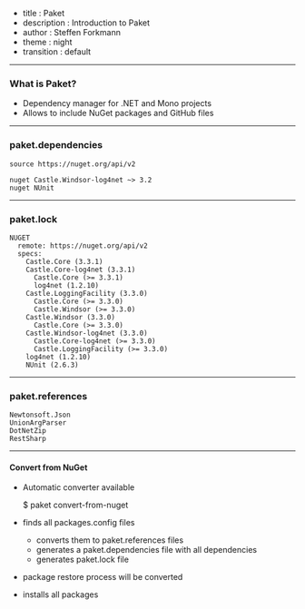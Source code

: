 - title : Paket
- description : Introduction to Paket
- author : Steffen Forkmann
- theme : night
- transition : default

***

### What is Paket?

- Dependency manager for .NET and Mono projects
- Allows to include NuGet packages and GitHub files 

***

### paket.dependencies



    source https://nuget.org/api/v2
    
    nuget Castle.Windsor-log4net ~> 3.2
    nuget NUnit

***

### paket.lock

    NUGET
      remote: https://nuget.org/api/v2
      specs:
        Castle.Core (3.3.1)
        Castle.Core-log4net (3.3.1)
          Castle.Core (>= 3.3.1)
          log4net (1.2.10)
        Castle.LoggingFacility (3.3.0)
          Castle.Core (>= 3.3.0)
          Castle.Windsor (>= 3.3.0)
        Castle.Windsor (3.3.0)
          Castle.Core (>= 3.3.0)
        Castle.Windsor-log4net (3.3.0)
          Castle.Core-log4net (>= 3.3.0)
          Castle.LoggingFacility (>= 3.3.0)
        log4net (1.2.10)
        NUnit (2.6.3)

***

### paket.references

    Newtonsoft.Json
    UnionArgParser
    DotNetZip
    RestSharp


***

#### Convert from NuGet

- Automatic converter available

    $ paket convert-from-nuget

- finds all packages.config files
  - converts them to paket.references files
  - generates a paket.dependencies file with all dependencies
  - generates paket.lock file
- package restore process will be converted
- installs all packages